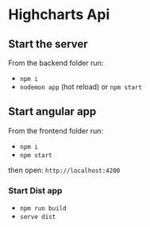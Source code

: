 # Highcharts Api

## Start the server

From the backend folder run:

- `npm i`
- `nodemon app` (hot reload) or `npm start`

## Start angular app

From the frontend folder run:

- `npm i`
- `npm start`

then open: `http://localhost:4200`

### Start Dist app

- `npm run build`
- `serve dist`
